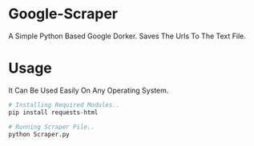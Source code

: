 # Google-Scraper
A Simple Python Based Google Dorker. Saves The Urls To The Text File.
# Usage
It Can Be Used Easily On Any Operating System.

```python
# Installing Required Modules..
pip install requests-html

# Running Scraper File..
python Scraper.py
```
